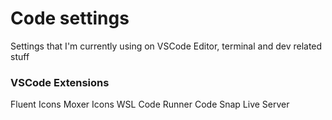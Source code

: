 # Code settings

Settings that I'm currently using on VSCode Editor, terminal and dev related stuff

### VSCode Extensions
Fluent Icons
Moxer Icons
WSL
Code Runner
Code Snap
Live Server

